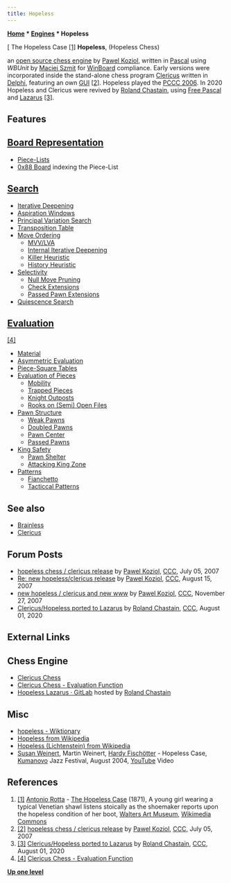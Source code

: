 ```yaml
---
title: Hopeless
---
```

**[Home](Home "Home") * [Engines](Engines "Engines") * Hopeless**

\[ The Hopeless Case <a id="cite-note-1" href="#cite-ref-1">[1]</a>
**Hopeless**, (Hopeless Chess)

an [open source chess engine](Category:Open_Source "Category:Open Source") by [Pawel Koziol](Pawel_Koziol "Pawel Koziol"), written in [Pascal](Pascal "Pascal") using *WBUnit* by [Maciej Szmit](Maciej_Szmit "Maciej Szmit") for [WinBoard](WinBoard "WinBoard") compliance. Early versions were incorporated inside the stand-alone chess program [Clericus](index.php?title=Clericus&action=edit&redlink=1 "Clericus (page does not exist)") written in [Delphi](Delphi "Delphi"), featuring an own [GUI](GUI "GUI") <a id="cite-note-2" href="#cite-ref-2">[2]</a>.
Hopeless played the [PCCC 2006](PCCC_2006 "PCCC 2006"). In 2020 Hopeless and Clericus were revived by [Roland Chastain](Roland_Chastain "Roland Chastain"), using [Free Pascal](Pascal#FreePascal "Pascal") and [Lazarus](<https://en.wikipedia.org/wiki/Lazarus_(IDE)>) <a id="cite-note-3" href="#cite-ref-3">[3]</a>.

## Features

## [Board Representation](Board_Representation "Board Representation")

- [Piece-Lists](Piece-Lists "Piece-Lists")
- [0x88 Board](0x88 "0x88") indexing the Piece-List

## [Search](Search "Search")

- [Iterative Deepening](Iterative_Deepening "Iterative Deepening")
- [Aspiration Windows](Aspiration_Windows "Aspiration Windows")
- [Principal Variation Search](Principal_Variation_Search "Principal Variation Search")
- [Transposition Table](Transposition_Table "Transposition Table")
- [Move Ordering](Move_Ordering "Move Ordering")
  - [MVV/LVA](MVV-LVA "MVV-LVA")
  - [Internal Iterative Deepening](Internal_Iterative_Deepening "Internal Iterative Deepening")
  - [Killer Heuristic](Killer_Heuristic "Killer Heuristic")
  - [History Heuristic](History_Heuristic "History Heuristic")
- [Selectivity](Selectivity "Selectivity")
  - [Null Move Pruning](Null_Move_Pruning "Null Move Pruning")
  - [Check Extensions](Check_Extensions "Check Extensions")
  - [Passed Pawn Extensions](Passed_Pawn_Extensions "Passed Pawn Extensions")
- [Quiescence Search](Quiescence_Search "Quiescence Search")

## [Evaluation](Evaluation "Evaluation")

<a id="cite-note-4" href="#cite-ref-4">[4]</a>

- [Material](Material "Material")
- [Asymmetric Evaluation](Asymmetric_Evaluation "Asymmetric Evaluation")
- [Piece-Square Tables](Piece-Square_Tables "Piece-Square Tables")
- [Evaluation of Pieces](Evaluation_of_Pieces "Evaluation of Pieces")
  - [Mobility](Mobility "Mobility")
  - [Trapped Pieces](Trapped_Pieces "Trapped Pieces")
  - [Knight Outposts](Outposts "Outposts")
  - [Rooks on (Semi) Open Files](Rook_on_Open_File "Rook on Open File")
- [Pawn Structure](Pawn_Structure "Pawn Structure")
  - [Weak Pawns](Weak_Pawns "Weak Pawns")
  - [Doubled Pawns](Doubled_Pawn "Doubled Pawn")
  - [Pawn Center](Pawn_Center "Pawn Center")
  - [Passed Pawns](Passed_Pawn "Passed Pawn")
- [King Safety](King_Safety "King Safety")
  - [Pawn Shelter](King_Safety#PawnShield "King Safety")
  - [Attacking King Zone](King_Safety#Attacking "King Safety")
- [Patterns](Evaluation_Patterns "Evaluation Patterns")
  - [Fianchetto](Fianchetto "Fianchetto")
  - [Tacticcal Patterns](Tactics "Tactics")

## See also

- [Brainless](Brainless "Brainless")
- [Clericus](index.php?title=Clericus&action=edit&redlink=1 "Clericus (page does not exist)")

## Forum Posts

- [hopeless chess / clericus release](http://www.talkchess.com/forum3/viewtopic.php?f=2&t=14880) by [Pawel Koziol](Pawel_Koziol "Pawel Koziol"), [CCC](CCC "CCC"), July 05, 2007
- [Re: new hopeless/clericus release](http://www.talkchess.com/forum3/viewtopic.php?f=2&t=15803) by [Pawel Koziol](Pawel_Koziol "Pawel Koziol"), [CCC](CCC "CCC"), August 15, 2007
- [new hopeless / clericus and new www](http://www.talkchess.com/forum3/viewtopic.php?f=2&t=18062) by [Pawel Koziol](Pawel_Koziol "Pawel Koziol"), [CCC](CCC "CCC"), November 27, 2007
- [Clericus/Hopeless ported to Lazarus](http://www.talkchess.com/forum3/viewtopic.php?f=2&t=74648) by [Roland Chastain](Roland_Chastain "Roland Chastain"), [CCC](CCC "CCC"), August 01, 2020

## External Links

## Chess Engine

- [Clericus Chess](http://pkoziol.cal24.pl/clericus/index.htm)
- [Clericus Chess - Evaluation Function](http://pkoziol.cal24.pl/clericus/eval.htm)
- [Hopeless Lazarus · GitLab](https://gitlab.com/rchastain/hopeless-lazarus) hosted by [Roland Chastain](Roland_Chastain "Roland Chastain")

## Misc

- [hopeless - Wiktionary](https://en.wiktionary.org/wiki/hopeless)
- [Hopeless from Wikipedia](https://en.wikipedia.org/wiki/Hopeless)
- [Hopeless (Lichtenstein) from Wikipedia](<https://en.wikipedia.org/wiki/Hopeless_(Lichtenstein)>)
- [Susan Weinert](https://en.wikipedia.org/wiki/Susan_Weinert), Martin Weinert, [Hardy Fischötter](https://de.wikipedia.org/wiki/Hardy_Fisch%C3%B6tter) - Hopeless Case, [Kumanovo](https://en.wikipedia.org/wiki/Kumanovo) Jazz Festival, August 2004, [YouTube](https://en.wikipedia.org/wiki/YouTube) Video

## References

1. <a id="cite-ref-1" href="#cite-note-1">[1]</a> [Antonio Rotta](index.php?title=Category:Antonio_Rotta&action=edit&redlink=1 "Category:Antonio Rotta (page does not exist)") - [The Hopeless Case](https://commons.wikimedia.org/wiki/File:Antonio_Rotta_-_The_Hopeless_Case_-_Walters_37182.jpg) (1871), A young girl wearing a typical Venetian shawl listens stoically as the shoemaker reports upon the hopeless condition of her boot, [Walters Art Museum](https://en.wikipedia.org/wiki/Walters_Art_Museum), [Wikimedia Commons](https://en.wikipedia.org/wiki/Wikimedia_Commons)
1. <a id="cite-ref-2" href="#cite-note-2">[2]</a> [hopeless chess / clericus release](http://www.talkchess.com/forum3/viewtopic.php?f=2&t=14880) by [Pawel Koziol](Pawel_Koziol "Pawel Koziol"), [CCC](CCC "CCC"), July 05, 2007
1. <a id="cite-ref-3" href="#cite-note-3">[3]</a> [Clericus/Hopeless ported to Lazarus](http://www.talkchess.com/forum3/viewtopic.php?f=2&t=74648) by [Roland Chastain](Roland_Chastain "Roland Chastain"), [CCC](CCC "CCC"), August 01, 2020
1. <a id="cite-ref-4" href="#cite-note-4">[4]</a> [Clericus Chess - Evaluation Function](http://pkoziol.cal24.pl/clericus/eval.htm)

**[Up one level](Engines "Engines")**

